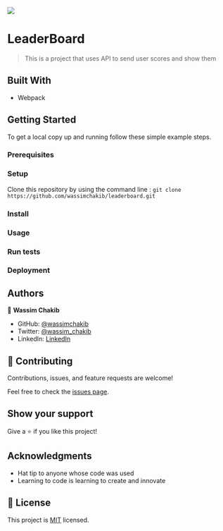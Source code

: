 ![](https://img.shields.io/badge/Microverse-blueviolet)

# LeaderBoard

> This is a project that uses API to send user scores and show them


## Built With

- Webpack

## Getting Started

To get a local copy up and running follow these simple example steps.

### Prerequisites

### Setup

Clone this repository by using the command line : 
`git clone https://github.com/wassimchakib/leaderboard.git`

### Install

### Usage

### Run tests

### Deployment



## Authors

👤 **Wassim Chakib**

- GitHub: [@wassimchakib](https://github.com/wassimchakib)
- Twitter: [@wassim_chakib](https://twitter.com/wassim_chakib)
- LinkedIn: [LinkedIn](https://www.linkedin.com/in/wassimchakib/)


## 🤝 Contributing

Contributions, issues, and feature requests are welcome!

Feel free to check the [issues page](../../issues/).

## Show your support

Give a ⭐️ if you like this project!

## Acknowledgments

- Hat tip to anyone whose code was used
- Learning to code is learning to create and innovate

## 📝 License

This project is [MIT](./LICENSE) licensed.
